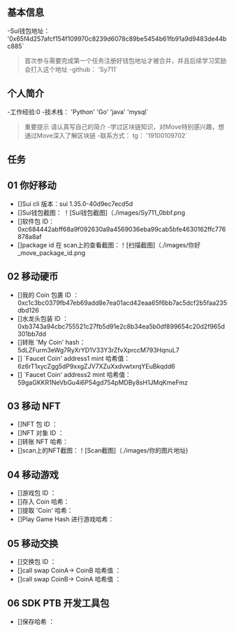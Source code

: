 ## 基本信息
-Sui钱包地址： '0x65f4d257afcf154f109970c8239d6078c89be5454b61fb91a9d9483de44bc885`
> 首次参与需要完成第一个任务注册好钱包地址才被合并，并且后续学习奖励会打入这个地址
-github： 'Sy711`

## 个人简介
-工作经验:0
-技术栈： 'Python' 'Go' 'java' 'mysql`
> 重要提示 请认真写自己的简介
-学过区块链知识，对Move特别感兴趣，想通过Move深入了解区块链
-联系方式： tg： '19100109702` 

## 任务

##   01 你好移动  
- []Sui cli 版本：sui 1.35.0-40d9ec7ecd5d
- []Sui钱包截图： ！[Sui钱包截图]（./images/Sy711_0bbf.png
- []软件包 ID：0xc684442abff68a9f092630a9a4569036eba99cab5bfe4630162ffc776878a8af
- []package id 在 scan上的查看截图：！[扫描截图]（./images/你好_move_package_id.png

##   02 移动硬币
- []我的 Coin 包裹 ID ：0xc1c3bc0379fb47eb69add8e7ea01acd42eaa65f6bb7ac5dcf2b5faa235dbd126
- []水龙头包装 ID ：0xb3743a94cbc755521c27fb5d91e2c8b34ea5b0df899654c20d2f965d301bb7dd
- []转账 'My Coin' hash： 5dLZFurm3eWg7RyXrYD1V33Y3rZfvXprccM793HqnuL7
- [] `Faucet Coin' address1 mint 哈希值：6z6rT1xycZgg5dP9xxgZJV7XZuXxdvwtxrqYEuBkqdd6
- [] `Faucet Coin' address2 mint 哈希值：59gaGKKR1NeVbGu4i6P54gd754pMDBy8sH1JMqKmeFmz

##   03 移动 NFT
- []NFT 包 ID ：
- []NFT 对象 ID ：
- []转账 NFT 哈希：
- []scan上的NFT截图：！[Scan截图]（./images/你的图片地址)

##   04 移动游戏
- []游戏包 ID ：
- []存入 Coin 哈希：
- []提取 'Coin' 哈希：
- []Play Game Hash 进行游戏哈希：

##   05 移动交换
- []交换包 ID ：
- []call swap CoinA-> CoinB 哈希值 ：
- []call swap CoinB-> CoinA 哈希值 ：

##   06 SDK PTB 开发工具包
- []保存哈希 ：